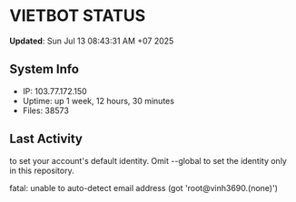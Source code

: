 # VIETBOT STATUS
**Updated**: Sun Jul 13 08:43:31 AM +07 2025

## System Info
- IP: 103.77.172.150
- Uptime: up 1 week, 12 hours, 30 minutes
- Files: 38573

## Last Activity

to set your account's default identity.
Omit --global to set the identity only in this repository.

fatal: unable to auto-detect email address (got 'root@vinh3690.(none)')
